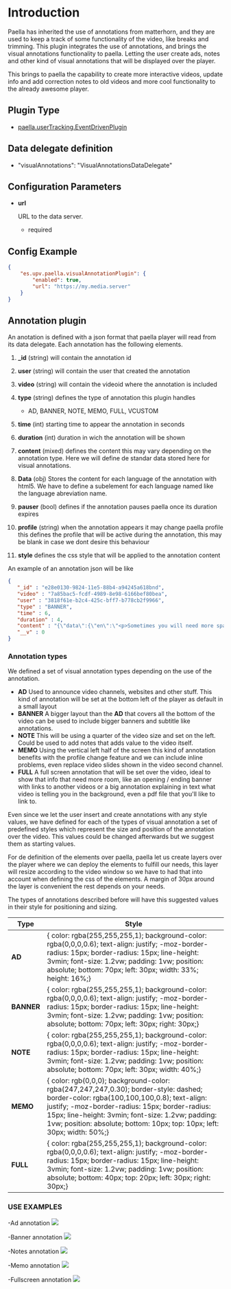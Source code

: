 ---
---

# Introduction

Paella has inherited the use of annotations from matterhorn, and they are used
to keep a track of some functionality of the video, like breaks and trimming.
This plugin integrates the use of annotations, and brings the visual annotations
functionality to paella. Letting the user create ads, notes and other kind
of visual annotations that will be displayed over the player.

This brings to paella the capability to create more interactive videos, update info
and add correction notes to old videos and more cool functionality to the already
awesome player.

## Plugin Type

* [paella.userTracking.EventDrivenPlugin](../../developers/plugin_types.md)

## Data delegate definition

* "visualAnnotations": "VisualAnnotationsDataDelegate"

## Configuration Parameters

* **url**

    URL to the data server.
    - required

## Config Example

```json
{
	"es.upv.paella.visualAnnotationPlugin": {
		"enabled": true,
		"url": "https://my.media.server"
	}
}
```

## Annotation plugin

An anotation is defined with a json format that paella player will read from its
data delegate. Each annotation has the following elements.

1. **_id** (string) will contain the annotation id
2. **user** (string) will contain the user that created the annotation
3. **video** (string) will contain the videoid where the annotation is included
4. **type** (string) defines the type of annotation this plugin handles

   - AD, BANNER, NOTE, MEMO, FULL, VCUSTOM

5. **time** (int) starting time to appear the annotation in seconds
6. **duration** (int) duration in wich the annotation will be shown
7. **content** (mixed) defines the content this may vary depending on the annotation
   type. Here we will define de standar data stored here for visual annotations.
8. **Data** (obj) Stores the content for each language of the annotation with
   html5. We have to define a subelement for each language named like the language
   abreviation name.
9. **pauser** (bool) defines if the annotation pauses paella once its duration
   expires
10. **profile** (string) when the annotation appears it may change paella profile
   this defines the profile that will be active during the annotation, this may be blank
   in case we dont desire this behaviour
11. **style** defines the css style that will be applied to the annotation content

An example of an annotation json will be like

```json
{
   "_id" : "e28e0130-9824-11e5-88b4-a94245a618bnd",
   "video" : "7a85bac5-fcdf-4989-8e98-6166bef80bea",
   "user" : "3818f61e-b2c4-425c-bff7-b778cb2f9966",
   "type" : "BANNER",
   "time" : 6,
   "duration" : 4,
   "content" : "{\"data\":{\"en\":\"<p>Sometimes you will need more space than just a little Ad, to write what you want to write.</p><p>Or simply a bigger banner to include logos and publicity.</p>\"},        \"pauser\":false,             \"profile\":\"\", \"style\":\"#e28e0130-9824-11e5-88b4-a94245a618bnd {color:rgba(255,255,255,1);background-color: rgba(0,0,0,0.6);text-align: justify;-moz-border-radius: 15px;border-radius: 15px;line-height: 3vmin;font-size: 1.2vw;padding: 1vw;position: absolute;bottom:70px;left:30px;right:30px;} #e28e0130-9824-11e5-88b4-a94245a618ad0:hover { background-color: rgba(0,0,0,0.8);} #e28e0130-9824-11e5-88b4-a94245a618bnd a{color: rgb(255, 230, 45);} #e28e0130-9824-11e5-88b4-a94245a618bnd a:visited{color: rgba(255, 255, 150, 0.80);}\"}",
   "__v" : 0
}
```

### Annotation types

We defined a set of visual annotation types depending on the use of the annotation.

* **AD** Used to announce video channels, websites and other stuff. This kind
  of annotation will be set at the bottom left of the player as default in a small
  layout
* **BANNER** A bigger layout than the **AD** that covers all the bottom of the video
  can be used to include bigger banners and subtitle like annotations.
* **NOTE** This will be using a quarter of the video size and set on the left.
  Could be used to add notes that adds value to the video itself.
* **MEMO** Using the vertical left half of the screen this kind of annotation
  benefits with the profile change feature and we can include inline problems,
  even replace video slides shown in the video second channel.
* **FULL** A full screen annotation that will be set over the video, ideal to
  show that info that need more room, like an opening / ending banner with links
  to another videos or a big annotation explaining in text what video is telling you
  in the background, even a pdf file that you'll like to link to.

Even since we let the user insert and create annotations with any style values,
we have defined for each of the types of visual annotation a set of predefined styles
which represent the size and position of the annotation over the video.
This values could be changed afterwards but we suggest them as starting values.

For de definition of the elements over paella, paella let us create layers over
the player where we can deploy the elements to fulfill our needs, this layer
will resize according to the video window so we have to had that into account
when defining the css of the elements. A margin of 30px around the layer is convenient
the rest depends on your needs.

The types of annotations described before will have this suggested values in their style for
positioning and sizing.

Type |  Style
------------ | -------------
**AD** | { color: rgba(255,255,255,1); background-color: rgba(0,0,0,0.6); text-align: justify; -moz-border-radius: 15px; border-radius: 15px; line-height: 3vmin; font-size: 1.2vw; padding: 1vw; position: absolute; bottom: 70px; left: 30px; width: 33%; height: 16%;}
**BANNER** | { color: rgba(255,255,255,1); background-color: rgba(0,0,0,0.6); text-align: justify; -moz-border-radius: 15px; border-radius: 15px; line-height: 3vmin; font-size: 1.2vw; padding: 1vw; position: absolute; bottom: 70px; left: 30px; right: 30px;}
**NOTE** | { color: rgba(255,255,255,1); background-color: rgba(0,0,0,0.6); text-align: justify; -moz-border-radius: 15px; border-radius: 15px; line-height: 3vmin; font-size: 1.2vw; padding: 1vw; position: absolute; bottom: 70px; left: 30px; width: 40%;}
**MEMO** | { color: rgb(0,0,0); background-color: rgba(247,247,247,0.30); border-style: dashed; border-color: rgba(100,100,100,0.8); text-align: justify; -moz-border-radius: 15px; border-radius: 15px; line-height: 3vmin; font-size: 1.2vw; padding: 1vw; position: absolute; bottom: 10px; top: 10px; left: 30px; width: 50%;}
**FULL** | { color: rgba(255,255,255,1); background-color: rgba(0,0,0,0.6); text-align: justify; -moz-border-radius: 15px; border-radius: 15px; line-height: 3vmin; font-size: 1.2vw; padding: 1vw; position: absolute; bottom: 40px; top: 20px; left: 30px; right: 30px;}

### USE EXAMPLES

-Ad annotation
![](images/visualAnnotations0.png)

-Banner annotation
![](images/visualAnnotations1.png)

-Notes annotation
![](images/visualAnnotations2.png)

-Memo annotation
![](images/visualAnnotations3.png)

-Fullscreen annotation
![](images/visualAnnotations4.png)
